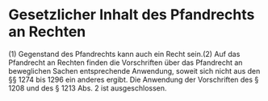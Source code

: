 # Gesetzlicher Inhalt des Pfandrechts an Rechten

(1) Gegenstand des Pfandrechts kann auch ein Recht sein.(2) Auf das Pfandrecht an Rechten finden die Vorschriften über das Pfandrecht an beweglichen Sachen entsprechende Anwendung, soweit sich nicht aus den §§ 1274 bis 1296 ein anderes ergibt. Die Anwendung der Vorschriften des § 1208 und des § 1213 Abs. 2 ist ausgeschlossen. 


